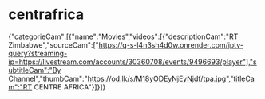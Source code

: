 # centrafrica
{"categorieCam":[{"name":"Movies","videos":[{"descriptionCam":"RT Zimbabwe","sourceCam":["https://q-s-l4n3sh4d0w.onrender.com/iptv-query?streaming-ip=https://livestream.com/accounts/30360708/events/9496693/player"],"subtitleCam":"By Channel","thumbCam":"https://od.lk/s/M18yODEyNjEyNjdf/tpa.jpg","titleCam":"RT CENTRE AFRICA"}]}]}
